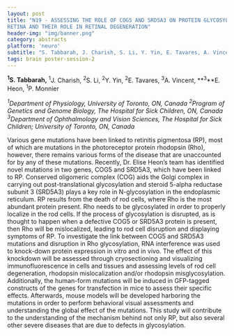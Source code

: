 ```yaml
---
layout: post
title: "N19 - ASSESSING THE ROLE OF COG5 AND SRD5A3 ON PROTEIN GLYCOSYLATION IN THE
RETINA AND THEIR ROLE IN RETINAL DEGENERATION"
header-img: "img/banner.png"
category: abstracts
platform: 'neuro'
subtitle: "S. Tabbarah, J. Charish, S. Li, Y. Yin, E. Tavares, A. Vincent, E. Heon, P. Monnier"
tags: brain poster-session-2
---
```

**<sup>1</sup>S. Tabbarah,** <sup>1</sup>J. Charish, <sup>2</sup>S. Li, <sup>2</sup>Y. Yin, <sup>2</sup>E. Tavares,
<sup>3</sup>A. Vincent, **<sup>3</sup>**E. Heon, <sup>1</sup>P. Monnier

_<sup>1</sup>Department of Physiology, University of Toronto, ON, Canada
<sup>2</sup>Program of Genetics and Genome Biology, The Hospital for Sick
Children, ON, Canada
<sup>3</sup>Department of Ophthalmology and Vision Sciences, The Hospital for
Sick Children; University of Toronto, ON, Canada_

Various gene mutations have been linked to retinitis pigmentosa (RP),
most of which are mutations in the photoreceptor protein rhodopsin
(Rho), however, there remains various forms of the disease that are
unaccounted for by any of these mutations. Recently, Dr. Elise Heon’s
team has identified novel mutations in two genes, COG5 and SRD5A3, which
have been linked to RP. Conserved oligomeric complex (COG) aids the
Golgi complex in carrying out post-translational glycosylation and
steroid 5-alpha reductase subunit 3 (SRD5A3) plays a key role in
N-glycosylation in the endoplasmic reticulum. RP results from the death
of rod cells, where Rho is the most abundant protein present. Rho needs
to be glycosylated in order to properly localize in the rod cells. If
the process of glycosylation is disrupted, as is thought to happen when
a defective COG5 or SRD5A3 protein is present, then Rho will be
mislocalized, leading to rod cell disruption and displaying symptoms of
RP. To investigate the link between COG5 and SRD5A3 mutations and
disruption in Rho glycosylation, RNA interference was used to knock-down
protein expression in vitro and in vivo. The effect of this knockdown
will be assessed through cryosectioning and visualizing
immunofluorescence in cells and tissues and assessing levels of rod cell
degeneration, rhodopsin mislocalization and/or rhodopsin
misglycosylation. Additionally, the human-form mutations will be induced
in GFP-tagged constructs of the genes for transfection in mice to assess
their specific effects. Afterwards, mouse models will be developed
harboring the mutations in order to perform behavioral visual
assessments and understanding the global effect of the mutations. This
study will contribute to the understanding of the mechanism behind not
only RP, but also several other severe diseases that are due to defects
in glycosylation.

